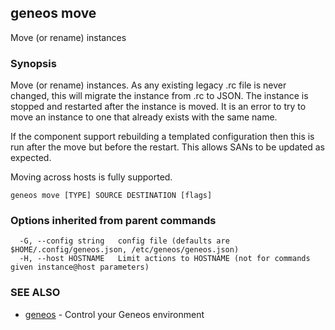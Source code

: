 ## geneos move

Move (or rename) instances

### Synopsis


Move (or rename) instances. As any existing legacy .rc
file is never changed, this will migrate the instance from .rc to
JSON. The instance is stopped and restarted after the instance is
moved. It is an error to try to move an instance to one that already
exists with the same name.

If the component support rebuilding a templated configuration then
this is run after the move but before the restart. This allows SANs
to be updated as expected.

Moving across hosts is fully supported.


```
geneos move [TYPE] SOURCE DESTINATION [flags]
```

### Options inherited from parent commands

```
  -G, --config string   config file (defaults are $HOME/.config/geneos.json, /etc/geneos/geneos.json)
  -H, --host HOSTNAME   Limit actions to HOSTNAME (not for commands given instance@host parameters)
```

### SEE ALSO

* [geneos](geneos.md)	 - Control your Geneos environment

